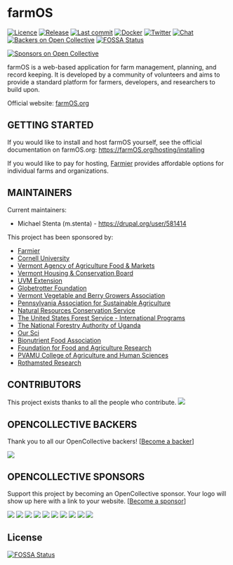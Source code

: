 # farmOS

[![Licence](https://img.shields.io/badge/Licence-GPL%202.0-blue.svg)](https://opensource.org/licenses/GPL-2.0/)
[![Release](https://img.shields.io/github/release/farmOS/farmOS.svg?style=flat)](https://github.com/farmOS/farmOS/releases)
[![Last commit](https://img.shields.io/github/last-commit/farmOS/farmOS.svg?style=flat)](https://github.com/farmOS/farmOS/commits)
[![Docker](https://img.shields.io/docker/pulls/farmos/farmos.svg)](https://hub.docker.com/r/farmos/farmos/)
[![Twitter](https://img.shields.io/twitter/follow/farmOSorg.svg?label=%40farmOSorg&style=flat)](https://twitter.com/farmOSorg)
[![Chat](https://img.shields.io/matrix/farmOS:matrix.org.svg)](https://riot.im/app/#/room/#farmOS:matrix.org)
[![Backers on Open Collective](https://opencollective.com/farmOS/backers/badge.svg)](#backers) [![FOSSA Status](https://app.fossa.io/api/projects/git%2Bgithub.com%2Fkreynen%2FfarmOS.svg?type=shield)](https://app.fossa.io/projects/git%2Bgithub.com%2Fkreynen%2FfarmOS?ref=badge_shield)

[![Sponsors on Open Collective](https://opencollective.com/farmOS/sponsors/badge.svg)](#sponsors)

farmOS is a web-based application for farm management, planning, and record
keeping. It is developed by a community of volunteers and aims to provide a
standard platform for farmers, developers, and researchers to build upon.

Official website: [farmOS.org](https://farmOS.org)

## GETTING STARTED

If you would like to install and host farmOS yourself, see the official
documentation on farmOS.org: https://farmOS.org/hosting/installing

If you would like to pay for hosting, [Farmier](https://farmier.com) provides
affordable options for individual farms and organizations.

## MAINTAINERS

Current maintainers:
 * Michael Stenta (m.stenta) - https://drupal.org/user/581414

This project has been sponsored by:
 * [Farmier](http://farmier.com)
 * [Cornell University](http://www.cornell.edu)
 * [Vermont Agency of Agriculture Food & Markets](http://agriculture.vermont.gov)
 * [Vermont Housing & Conservation Board](http://www.vhcb.org)
 * [UVM Extension](https://www.uvm.edu/extension)
 * [Globetrotter Foundation](http://globetrotterfoundation.org)
 * [Vermont Vegetable and Berry Growers Association](http://www.uvm.edu/vtvegandberry)
 * [Pennsylvania Association for Sustainable Agriculture](https://pasafarming.org)
 * [Natural Resources Conservation Service](https://www.nrcs.usda.gov)
 * [The United States Forest Service - International Programs](https://www.fs.fed.us/about-agency/international-programs)
 * [The National Forestry Authority of Uganda](https://www.nfa.org.ug/)
 * [Our Sci](http://our-sci.net)
 * [Bionutrient Food Association](https://bionutrient.org)
 * [Foundation for Food and Agriculture Research](https://foundationfar.org/)
 * [PVAMU College of Agriculture and Human Sciences](https://www.pvamu.edu/cahs/)
 * [Rothamsted Research](https://www.rothamsted.ac.uk/)

## CONTRIBUTORS

This project exists thanks to all the people who contribute.
<a href="https://github.com/farmOS/farmOS/graphs/contributors"><img src="https://opencollective.com/farmOS/contributors.svg?width=890&button=false" /></a>

## OPENCOLLECTIVE BACKERS

Thank you to all our OpenCollective backers! [[Become a backer](https://opencollective.com/farmOS#backer)]

<a href="https://opencollective.com/farmOS#backers" target="_blank"><img src="https://opencollective.com/farmOS/backers.svg?width=890"></a>

## OPENCOLLECTIVE SPONSORS

Support this project by becoming an OpenCollective sponsor. Your logo will show up here with a link to your website. [[Become a sponsor](https://opencollective.com/farmOS#sponsor)]

<a href="https://opencollective.com/farmOS/sponsor/0/website" target="_blank"><img src="https://opencollective.com/farmOS/sponsor/0/avatar.svg"></a>
<a href="https://opencollective.com/farmOS/sponsor/1/website" target="_blank"><img src="https://opencollective.com/farmOS/sponsor/1/avatar.svg"></a>
<a href="https://opencollective.com/farmOS/sponsor/2/website" target="_blank"><img src="https://opencollective.com/farmOS/sponsor/2/avatar.svg"></a>
<a href="https://opencollective.com/farmOS/sponsor/3/website" target="_blank"><img src="https://opencollective.com/farmOS/sponsor/3/avatar.svg"></a>
<a href="https://opencollective.com/farmOS/sponsor/4/website" target="_blank"><img src="https://opencollective.com/farmOS/sponsor/4/avatar.svg"></a>
<a href="https://opencollective.com/farmOS/sponsor/5/website" target="_blank"><img src="https://opencollective.com/farmOS/sponsor/5/avatar.svg"></a>
<a href="https://opencollective.com/farmOS/sponsor/6/website" target="_blank"><img src="https://opencollective.com/farmOS/sponsor/6/avatar.svg"></a>
<a href="https://opencollective.com/farmOS/sponsor/7/website" target="_blank"><img src="https://opencollective.com/farmOS/sponsor/7/avatar.svg"></a>
<a href="https://opencollective.com/farmOS/sponsor/8/website" target="_blank"><img src="https://opencollective.com/farmOS/sponsor/8/avatar.svg"></a>
<a href="https://opencollective.com/farmOS/sponsor/9/website" target="_blank"><img src="https://opencollective.com/farmOS/sponsor/9/avatar.svg"></a>


## License
[![FOSSA Status](https://app.fossa.io/api/projects/git%2Bgithub.com%2Fkreynen%2FfarmOS.svg?type=large)](https://app.fossa.io/projects/git%2Bgithub.com%2Fkreynen%2FfarmOS?ref=badge_large)